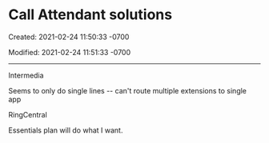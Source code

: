 # Call Attendant solutions

Created: 2021-02-24 11:50:33 -0700

Modified: 2021-02-24 11:51:33 -0700

---

Intermedia

Seems to only do single lines -- can't route multiple extensions to single app

RingCentral

Essentials plan will do what I want.
